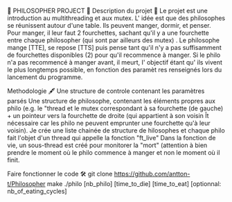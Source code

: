 🙏 PHILOSOPHER PROJECT 🙏
Description du projet 📑
Le projet est une introduction au multithreading et aux mutex. L' idée est que des philosophes se réunissent autour d'une table. Ils peuvent manger, dormir, et penser. Pour manger, il leur faut 2 fourchettes, sachant qu'il y a une fourchette entre chaque philosopher (qui sont par ailleurs des mutex) . Le philosophe mange [TTE], se repose [TTS] puis pense tant qu'il n'y a pas suffisamment de fourchettes disponibles (2) pour qu'il recommence à manger. Si le philo n'a pas recommencé à manger avant, il meurt, I' objectif étant qu' ils vivent le plus longtemps possible, en fonction des paramèt res renseignés lors du lancement du programme.

Methodologie 🖋️
Une structure de controle contenant les paramètres parsés Une structure de philosophe, contenant les éléments propres aux philo (e.g. le "thread et le mutex correspondant à sa fourchette (de gauche) + un pointeur vers la fourchette de droite (qui appartient à son voisin Ît nécessaire car les philo ne peuvent emprunter une fourchette qu'à leur voisin). Je crée une liste chainée de structure de hilosophes et chaque philo fait l'objet d'un thread qui appelle la fonction "ft_live" Dans la fonction de vie, un sous-thread est créé pour monitorer la "mort" (attention à bien prendre le moment où le philo commence à manger et non le moment où il finit.

Faire fonctionner le code 🛠️
git clone https://github.com/antton-t/Philosopher
make
./philo [nb_phiIo] [time_to_die] [time_to_eat] [optionnal: nb_of_eating_cycles]
